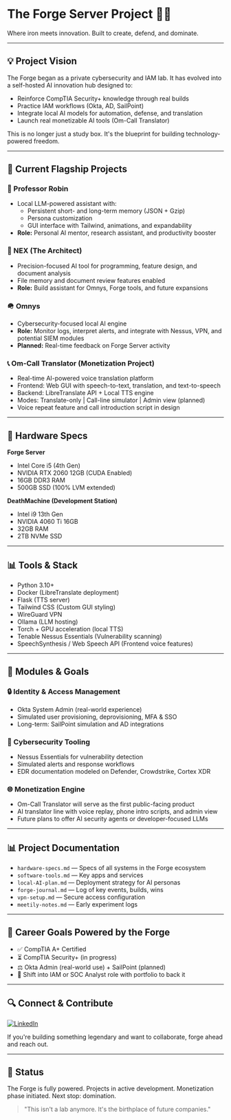 # The Forge Server Project 🔧🔥

Where iron meets innovation. Built to create, defend, and dominate.

---

## 💡 Project Vision

The Forge began as a private cybersecurity and IAM lab. It has evolved into a self-hosted AI innovation hub designed to:

- Reinforce CompTIA Security+ knowledge through real builds
- Practice IAM workflows (Okta, AD, SailPoint)
- Integrate local AI models for automation, defense, and translation
- Launch real monetizable AI tools (Om-Call Translator)

This is no longer just a study box. It's the blueprint for building technology-powered freedom.

---

## 🚀 Current Flagship Projects

### 🎩 Professor Robin

- Local LLM-powered assistant with:
  - Persistent short- and long-term memory (JSON + Gzip)
  - Persona customization
  - GUI interface with Tailwind, animations, and expandability
- **Role:** Personal AI mentor, research assistant, and productivity booster

### 🧰 NEX (The Architect)

- Precision-focused AI tool for programming, feature design, and document analysis
- File memory and document review features enabled
- **Role:** Build assistant for Omnys, Forge tools, and future expansions

### 🪖 Omnys

- Cybersecurity-focused local AI engine
- **Role:** Monitor logs, interpret alerts, and integrate with Nessus, VPN, and potential SIEM modules
- **Planned:** Real-time feedback on Forge Server activity

### 📞 Om-Call Translator (Monetization Project)

- Real-time AI-powered voice translation platform
- Frontend: Web GUI with speech-to-text, translation, and text-to-speech
- Backend: LibreTranslate API + Local TTS engine
- Modes: Translate-only | Call-line simulator | Admin view (planned)
- Voice repeat feature and call introduction script in design

---

## 🚪 Hardware Specs

**Forge Server**
- Intel Core i5 (4th Gen)
- NVIDIA RTX 2060 12GB (CUDA Enabled)
- 16GB DDR3 RAM
- 500GB SSD (100% LVM extended)

**DeathMachine (Development Station)**
- Intel i9 13th Gen
- NVIDIA 4060 Ti 16GB
- 32GB RAM
- 2TB NVMe SSD

---

## 📊 Tools & Stack

- Python 3.10+
- Docker (LibreTranslate deployment)
- Flask (TTS server)
- Tailwind CSS (Custom GUI styling)
- WireGuard VPN
- Ollama (LLM hosting)
- Torch + GPU acceleration (local TTS)
- Tenable Nessus Essentials (Vulnerability scanning)
- SpeechSynthesis / Web Speech API (Frontend voice features)

---

## 🏡 Modules & Goals

### 🔒 Identity & Access Management

- Okta System Admin (real-world experience)
- Simulated user provisioning, deprovisioning, MFA & SSO
- Long-term: SailPoint simulation and AD integrations

### 🔎 Cybersecurity Tooling

- Nessus Essentials for vulnerability detection
- Simulated alerts and response workflows
- EDR documentation modeled on Defender, Crowdstrike, Cortex XDR

### 🌐 Monetization Engine

- Om-Call Translator will serve as the first public-facing product
- AI translator line with voice replay, phone intro scripts, and admin view
- Future plans to offer AI security agents or developer-focused LLMs

---

## 📊 Project Documentation

- `hardware-specs.md` — Specs of all systems in the Forge ecosystem
- `software-tools.md` — Key apps and services
- `local-AI-plan.md` — Deployment strategy for AI personas
- `forge-journal.md` — Log of key events, builds, wins
- `vpn-setup.md` — Secure access configuration
- `meetily-notes.md` — Early experiment logs

---

## 🖖 Career Goals Powered by the Forge

- ✅ CompTIA A+ Certified
- ⏳ CompTIA Security+ (in progress)
- ⚖️ Okta Admin (real-world use) + SailPoint (planned)
- 🧰 Shift into IAM or SOC Analyst role with portfolio to back it

---

## 🔍 Connect & Contribute

[![LinkedIn](https://img.shields.io/badge/LinkedIn-blue?style=flat&logo=linkedin)](https://www.linkedin.com/in/iammichaelanderson/)

If you're building something legendary and want to collaborate, forge ahead and reach out.

---

## 🔋 Status

The Forge is fully powered. Projects in active development. Monetization phase initiated. Next stop: domination.

> "This isn't a lab anymore. It's the birthplace of future companies."
